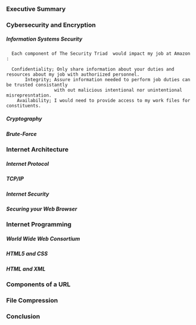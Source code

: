### Executive Summary 



### Cybersecurity and Encryption

##### Information Systems Security

      Each component of The Security Triad  would impact my job at Amazon :
      
      Confidentiality; Only share information about your duties and resources about my job with authoriized personnel.
           Integrity; Assure information needed to perform job duties can be trusted consistantly 
                      with out malicious intentional nor unintentional misrepresntation.
        Availability; I would need to provide access to my work files for constituents.
        
        
        

##### Cryptography 



##### Brute-Force




### Internet Architecture



##### Internet Protocol



##### TCP/IP



##### Internet Security





##### Securing your Web Browser



### Internet Programming



##### World Wide Web Consortium



##### HTML5 and CSS



##### HTML and XML



### Components of a URL



### File Compression



### Conclusion

